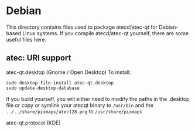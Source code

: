 
Debian
====================
This directory contains files used to package atecd/atec-qt
for Debian-based Linux systems. If you compile atecd/atec-qt yourself, there are some useful files here.

## atec: URI support ##


atec-qt.desktop  (Gnome / Open Desktop)
To install:

	sudo desktop-file-install atec-qt.desktop
	sudo update-desktop-database

If you build yourself, you will either need to modify the paths in
the .desktop file or copy or symlink your atecqt binary to `/usr/bin`
and the `../../share/pixmaps/atec128.png` to `/usr/share/pixmaps`

atec-qt.protocol (KDE)

